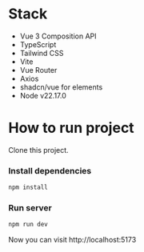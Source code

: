 # Stack
- Vue 3 Composition API
- TypeScript
- Tailwind CSS
- Vite
- Vue Router
- Axios
- shadcn/vue for elements
- Node v22.17.0

# How to run project
Clone this project.


### Install dependencies
```bash
npm install
```

### Run server
```bash
npm run dev
```

Now you can visit http://localhost:5173